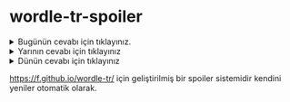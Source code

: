 # wordle-tr-spoiler

<details>
  <summary>Bugünün cevabı için tıklayınız.</summary>
  <br>
    <b> hindi </b>
</details>

<details>
  <summary>Yarının cevabı için tıklayınız</summary>
  <br>
   <b> yassı </b>
</details>

<details>
  <summary>Dünün cevabı için tıklayınız </summary>
  <br>
  <b> çukur </b>
</details>

https://f.github.io/wordle-tr/ için geliştirilmiş bir spoiler sistemidir kendini yeniler otomatik olarak.


